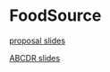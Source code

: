 # FoodSource

[proposal slides](https://docs.google.com/presentation/d/1ciJsldWweuuNjDpaMM93zh8C-Fzwqf6cNCGgqOq4pxE/edit?usp=sharing)

[ABCDR slides](https://docs.google.com/presentation/d/1lkcniNfMshG5YklU27kEXzR2P3JTQOhak_8_oq876iM/edit?usp=sharing)
